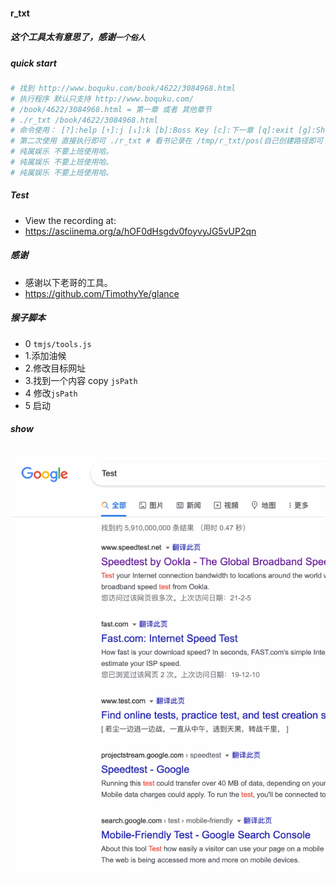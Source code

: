 #### r_txt


##### 这个工具太有意思了，感谢`一个俗人`

##### quick start


```bash
# 找到 http://www.boquku.com/book/4622/3084968.html
# 执行程序 默认只支持 http://www.boquku.com/
# /book/4622/3084968.html = 第一章 或者 其他章节
# ./r_txt /book/4622/3084968.html
# 命令使用： [?]:help [↑]:j [↓]:k [b]:Boss Key [c]:下一章 [q]:exit [g]:Show/Hide Grid, [q]:Quit
# 第二次使用 直接执行即可 ./r_txt # 看书记录在 /tmp/r_txt/pos(自己创建路径即可 /tmp/r_txt)
# 纯属娱乐 不要上班使用哈。
# 纯属娱乐 不要上班使用哈。
# 纯属娱乐 不要上班使用哈。
```



##### Test
* View the recording at:
* https://asciinema.org/a/hOF0dHsgdv0foyvyJG5vUP2qn

#####  感谢
* 感谢以下老哥的工具。
* https://github.com/TimothyYe/glance



##### 猴子脚本

* 0 `tmjs/tools.js`
* 1.添加油候
* 2.修改目标网址
* 3.找到一个内容 copy `jsPath`
* 4 修改`jsPath`
* 5 启动



##### show 

![](demo.gif)